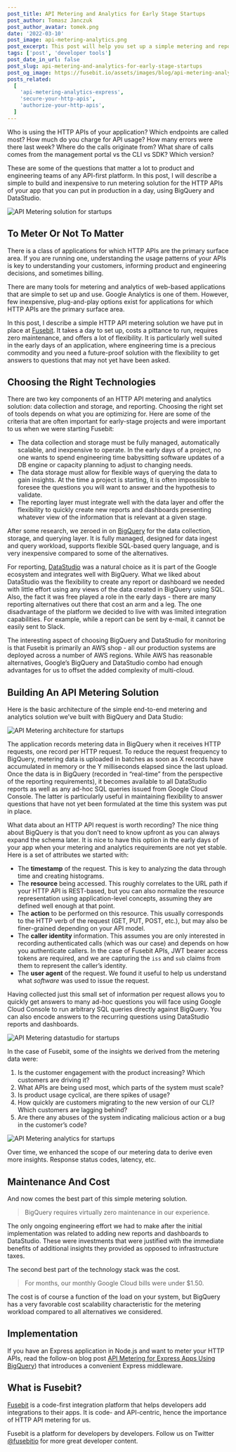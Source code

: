 ```yaml
---
post_title: API Metering and Analytics for Early Stage Startups
post_author: Tomasz Janczuk
post_author_avatar: tomek.png
date: '2022-03-10'
post_image: api-metering-analytics.png
post_excerpt: This post will help you set up a simple metering and reporting system for the HTTP APIs of your app using BigQuery and DataStudio
tags: ['post', 'developer tools']
post_date_in_url: false
post_slug: api-metering-and-analytics-for-early-stage-startups
post_og_image: https://fusebit.io/assets/images/blog/api-metering-analytics.png
posts_related:
  [
    'api-metering-analytics-express',
    'secure-your-http-apis',
    'authorize-your-http-apis',
  ]
---
```


Who is using the HTTP APIs of your application? Which endpoints are called most? How much do you charge for API usage? How many errors were there last week? Where do the calls originate from? What share of calls comes from the management portal vs the CLI vs SDK? Which version?

These are some of the questions that matter a lot to product and engineering teams of any API-first platform. In this post, I will describe a simple to build and inexpensive to run metering solution for the HTTP APIs of your app that you can put in production in a day, using BigQuery and DataStudio.

![API Metering solution for startups](blog-metering-solution.png 'API Metering solution for Startups')

## To Meter Or Not To Matter

There is a class of applications for which HTTP APIs are the primary surface area. If you are running one, understanding the usage patterns of your APIs is key to understanding your customers, informing product and engineering decisions, and sometimes billing.

There are many tools for metering and analytics of web-based applications that are simple to set up and use. Google Analytics is one of them. However, few inexpensive, plug-and-play options exist for applications for which HTTP APIs are the primary surface area.

In this post, I describe a simple HTTP API metering solution we have put in place at [Fusebit](https://fusebit.io). It takes a day to set up, costs a pittance to run, requires zero maintenance, and offers a lot of flexibility. It is particularly well suited in the early days of an application, where engineering time is a precious commodity and you need a future-proof solution with the flexibility to get answers to questions that may not yet have been asked.

## Choosing the Right Technologies

There are two key components of an HTTP API metering and analytics solution: data collection and storage, and reporting. Choosing the right set of tools depends on what you are optimizing for. Here are some of the criteria that are often important for early-stage projects and were important to us when we were starting Fusebit:

- The data collection and storage must be fully managed, automatically scalable, and inexpensive to operate. In the early days of a project, no one wants to spend engineering time babysitting software updates of a DB engine or capacity planning to adjust to changing needs.
- The data storage must allow for flexible ways of querying the data to gain insights. At the time a project is starting, it is often impossible to foresee the questions you will want to answer and the hypothesis to validate.
- The reporting layer must integrate well with the data layer and offer the flexibility to quickly create new reports and dashboards presenting whatever view of the information that is relevant at a given stage.

After some research, we zeroed in on [BigQuery](https://cloud.google.com/bigquery) for the data collection, storage, and querying layer. It is fully managed, designed for data ingest and query workload, supports flexible SQL-based query language, and is very inexpensive compared to some of the alternatives.

For reporting, [DataStudio](https://datastudio.withgoogle.com/) was a natural choice as it is part of the Google ecosystem and integrates well with BigQuery. What we liked about DataStudio was the flexibility to create any report or dashboard we needed with little effort using any views of the data created in BigQuery using SQL. Also, the fact it was free played a role in the early days - there are many reporting alternatives out there that cost an arm and a leg. The one disadvantage of the platform we decided to live with was limited integration capabilities. For example, while a report can be sent by e-mail, it cannot be easily sent to Slack.

The interesting aspect of choosing BigQuery and DataStudio for monitoring is that Fusebit is primarily an AWS shop - all our production systems are deployed across a number of AWS regions. While AWS has reasonable alternatives, Google’s BigQuery and DataStudio combo had enough advantages for us to offset the added complexity of multi-cloud.

## Building An API Metering Solution

Here is the basic architecture of the simple end-to-end metering and analytics solution we’ve built with BigQuery and Data Studio:

![API Metering architecture for startups](blog-metering-architecture.png 'API Metering architecture for Startups')

The application records metering data in BigQuery when it receives HTTP requests, one record per HTTP request. To reduce the request frequency to BigQuery, metering data is uploaded in batches as soon as X records have accumulated in memory or the Y milliseconds elapsed since the last upload. Once the data is in BigQuery (recorded in “real-time” from the perspective of the reporting requirements), it becomes available to all DataStudio reports as well as any ad-hoc SQL queries issued from Google Cloud Console. The latter is particularly useful in maintaining flexibility to answer questions that have not yet been formulated at the time this system was put in place.

What data about an HTTP API request is worth recording? The nice thing about BigQuery is that you don’t need to know upfront as you can always expand the schema later. It is nice to have this option in the early days of your app when your metering and analytics requirements are not yet stable. Here is a set of attributes we started with:

- The **timestamp** of the request. This is key to analyzing the data through time and creating histograms.
- The **resource** being accessed. This roughly correlates to the URL path if your HTTP API is REST-based, but you can also normalize the resource representation using application-level concepts, assuming they are defined well enough at that point.
- The **action** to be performed on this resource. This usually corresponds to the HTTP verb of the request (GET, PUT, POST, etc.), but may also be finer-grained depending on your API model.
- The **caller identity** information. This assumes you are only interested in recording authenticated calls (which was our case) and depends on how you authenticate callers. In the case of Fusebit APIs, JWT bearer access tokens are required, and we are capturing the `iss` and `sub` claims from them to represent the caller’s identity.
- The **user agent** of the request. We found it useful to help us understand what _software_ was used to issue the request.

Having collected just this small set of information per request allows you to quickly get answers to many ad-hoc questions you will face using Google Cloud Console to run arbitrary SQL queries directly against BigQuery. You can also encode answers to the recurring questions using DataStudio reports and dashboards.

![API Metering datastudio for startups](blog-metering-datastudio.png 'API Metering datastudio for Startups')

In the case of Fusebit, some of the insights we derived from the metering data were:

1. Is the customer engagement with the product increasing? Which customers are driving it?
2. What APIs are being used most, which parts of the system must scale?
3. Is product usage cyclical, are there spikes of usage?
4. How quickly are customers migrating to the new version of our CLI? Which customers are lagging behind?
5. Are there any abuses of the system indicating malicious action or a bug in the customer’s code?

![API Metering analytics for startups](blog-metering-stats.png 'API Metering analytics for Startups')

Over time, we enhanced the scope of our metering data to derive even more insights. Response status codes, latency, etc.

## Maintenance And Cost

And now comes the best part of this simple metering solution.

> BigQuery requires virtually zero maintenance in our experience.

The only ongoing engineering effort we had to make after the initial implementation was related to adding new reports and dashboards to DataStudio. These were investments that were justified with the immediate benefits of additional insights they provided as opposed to infrastructure taxes.

The second best part of the technology stack was the cost.

> For months, our monthly Google Cloud bills were under $1.50.

The cost is of course a function of the load on your system, but BigQuery has a very favorable cost scalability characteristic for the metering workload compared to all alternatives we considered.

## Implementation

If you have an Express application in Node.js and want to meter your HTTP APIs, read the follow-on blog post [API Metering for Express Apps Using BigQuery](https://fusebit.io/blog/api-metering-analytics-express/)) that introduces a convenient Express middleware.

## What is Fusebit?

[Fusebit](https://fusebit.io) is a code-first integration platform that helps developers add integrations to their apps. It is code- and API-centric, hence the importance of HTTP API metering for us.

Fusebit is a platform for developers by developers. Follow us on Twitter [@fusebitio](https://twitter.com/fusebitio) for more great developer content.
